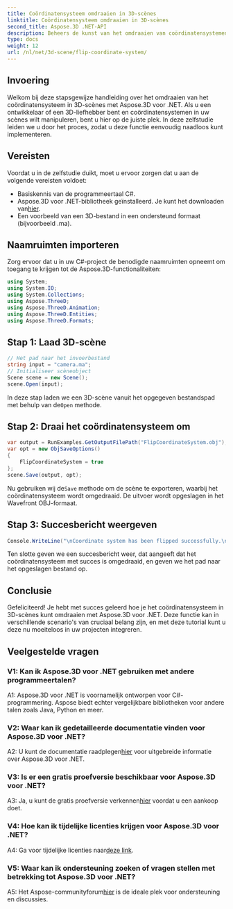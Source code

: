 ```yaml
---
title: Coördinatensysteem omdraaien in 3D-scènes
linktitle: Coördinatensysteem omdraaien in 3D-scènes
second_title: Aspose.3D .NET-API
description: Beheers de kunst van het omdraaien van coördinatensystemen in 3D-scènes met Aspose.3D voor .NET. Volg onze stapsgewijze handleiding voor een naadloze implementatie.
type: docs
weight: 12
url: /nl/net/3d-scene/flip-coordinate-system/
---
```

## Invoering

Welkom bij deze stapsgewijze handleiding over het omdraaien van het coördinatensysteem in 3D-scènes met Aspose.3D voor .NET. Als u een ontwikkelaar of een 3D-liefhebber bent en coördinatensystemen in uw scènes wilt manipuleren, bent u hier op de juiste plek. In deze zelfstudie leiden we u door het proces, zodat u deze functie eenvoudig naadloos kunt implementeren.

## Vereisten

Voordat u in de zelfstudie duikt, moet u ervoor zorgen dat u aan de volgende vereisten voldoet:

- Basiskennis van de programmeertaal C#.
-  Aspose.3D voor .NET-bibliotheek geïnstalleerd. Je kunt het downloaden van[hier](https://releases.aspose.com/3d/net/).
- Een voorbeeld van een 3D-bestand in een ondersteund formaat (bijvoorbeeld .ma).

## Naamruimten importeren

Zorg ervoor dat u in uw C#-project de benodigde naamruimten opneemt om toegang te krijgen tot de Aspose.3D-functionaliteiten:

```csharp
using System;
using System.IO;
using System.Collections;
using Aspose.ThreeD;
using Aspose.ThreeD.Animation;
using Aspose.ThreeD.Entities;
using Aspose.ThreeD.Formats;
```

## Stap 1: Laad 3D-scène

```csharp
// Het pad naar het invoerbestand
string input = "camera.ma";
// Initialiseer scèneobject
Scene scene = new Scene();
scene.Open(input);
```

 In deze stap laden we een 3D-scène vanuit het opgegeven bestandspad met behulp van de`Open` methode.

## Stap 2: Draai het coördinatensysteem om

```csharp
var output = RunExamples.GetOutputFilePath("FlipCoordinateSystem.obj");
var opt = new ObjSaveOptions()
{
    FlipCoordinateSystem = true
};
scene.Save(output, opt);
```

 Nu gebruiken wij de`Save` methode om de scène te exporteren, waarbij het coördinatensysteem wordt omgedraaid. De uitvoer wordt opgeslagen in het Wavefront OBJ-formaat.

## Stap 3: Succesbericht weergeven

```csharp
Console.WriteLine("\nCoordinate system has been flipped successfully.\nFile saved at " + output);
```

Ten slotte geven we een succesbericht weer, dat aangeeft dat het coördinatensysteem met succes is omgedraaid, en geven we het pad naar het opgeslagen bestand op.

## Conclusie

Gefeliciteerd! Je hebt met succes geleerd hoe je het coördinatensysteem in 3D-scènes kunt omdraaien met Aspose.3D voor .NET. Deze functie kan in verschillende scenario's van cruciaal belang zijn, en met deze tutorial kunt u deze nu moeiteloos in uw projecten integreren.

## Veelgestelde vragen

### V1: Kan ik Aspose.3D voor .NET gebruiken met andere programmeertalen?

A1: Aspose.3D voor .NET is voornamelijk ontworpen voor C#-programmering. Aspose biedt echter vergelijkbare bibliotheken voor andere talen zoals Java, Python en meer.

### V2: Waar kan ik gedetailleerde documentatie vinden voor Aspose.3D voor .NET?

 A2: U kunt de documentatie raadplegen[hier](https://reference.aspose.com/3d/net/) voor uitgebreide informatie over Aspose.3D voor .NET.

### V3: Is er een gratis proefversie beschikbaar voor Aspose.3D voor .NET?

 A3: Ja, u kunt de gratis proefversie verkennen[hier](https://releases.aspose.com/) voordat u een aankoop doet.

### V4: Hoe kan ik tijdelijke licenties krijgen voor Aspose.3D voor .NET?

 A4: Ga voor tijdelijke licenties naar[deze link](https://purchase.aspose.com/temporary-license/).

### V5: Waar kan ik ondersteuning zoeken of vragen stellen met betrekking tot Aspose.3D voor .NET?

 A5: Het Aspose-communityforum[hier](https://forum.aspose.com/c/3d/18) is de ideale plek voor ondersteuning en discussies.